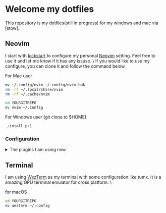 # Welcome my dotfiles
This repository is my dotfiles(still in progress) for my windows and mac via [stow].

## Neovim

I start with [kickstart] to configure my personal [Neovim] setting. Feel free to use it and let me
know if it has any issuse. \ If you would like to use my configure, you can clone it and follow the
command below.

For Mac user
```bash
mv ~/.config/nvim ~/.config/nvim.bak
rm -rf ~/.local/share/nvim
rm -rf ~/.cache/nvim

cd YOURGITREPO
mv nvim ~/.config
```

For Windows user (git clone to $HOME)

```powershell
./intall.ps1
```

### Configuration

<details><summary>The plugins I am using now </summary>

- [lazy.nvim](https://github.com/folke/lazy.nvim)

Parsing

- [treesitter](https://github.com/nvim-treesitter/nvim-treesitter)

LSP and Autocompletion

- [lspconfig](https://github.com/neovim/nvim-lspconfig)
- [mason](https://github.com/williamboman/mason.nvim)
- [mason-lspconfig](https://github.com/williamboman/mason-lspconfig.nvim)
- [lspsaga](https://github.com/glepnir/lspsaga.nvim)
- [nvim-cmp](https://github.com/hrsh7th/nvim-cmp)
- [none-ls](https://github.com/nvimtools/none-ls.nvim)

Java LSP

- [jdtls](https://github.com/mfussenegger/nvim-jdtls)

Debugging

- [nvim-dap](https://github.com/mfussenegger/nvim-dap)
- [nvim-dap-go](https://github.com/leoluz/nvim-dap-go)

Navigation

- [telescope](https://github.com/nvim-telescope/telescope.nvim)
- [nvim-tree](https://github.com/nvim-tree/nvim-tree.lua)

Editor tool and Git

- [comment.nvim](https://github.com/numToStr/Comment.nvim)
- [copilot](https://github.com/zbirenbaum/copilot.lua)
- [gitsigns](https://github.com/lewis6991/gitsigns.nvim)

UI

- [lualine](https://github.com/nvim-lualine/lualine.nvim)
- [trouble](https://github.com/folke/trouble.nvim)

</details>

[kickstart]: https://github.com/nvim-lua/kickstart.nvim
[Neovim]: https://neovim.io/

## Terminal

I am using [WezTerm](https://wezfurlong.org/wezterm/) as my terminal with some configuration like tumx.
It is a amazing GPU terminal emulator for cross platform. \

for macOS
```bash
cd YOURGITREPO
mv wezterm ~/.config
```
